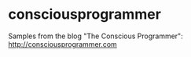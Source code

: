 # consciousprogrammer
Samples from the blog "The Conscious Programmer": http://consciousprogrammer.com
